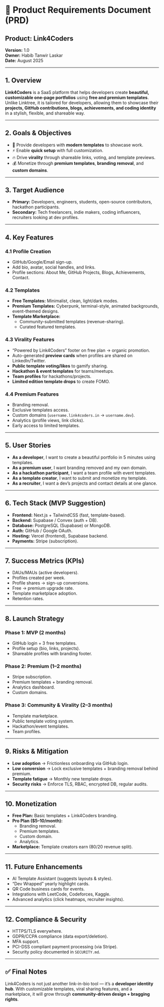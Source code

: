 # 📄 Product Requirements Document (PRD)  
## Product: **Link4Coders**  
**Version:** 1.0  
**Owner:** Habib Tanwir Laskar  
**Date:** August 2025  

---

## 1. Overview  
**Link4Coders** is a SaaS platform that helps developers create **beautiful, customizable one-page portfolios** using **free and premium templates**. Unlike Linktree, it is tailored for developers, allowing them to showcase their **projects, GitHub contributions, blogs, achievements, and coding identity** in a stylish, flexible, and shareable way.  

---

## 2. Goals & Objectives  
- 🎨 Provide developers with **modern templates** to showcase work.  
- ⚡ Enable **quick setup** with full customization.  
- 🔥 Drive **virality** through shareable links, voting, and template previews.  
- 💰 Monetize through **premium templates**, **branding removal**, and **custom domains**.  

---

## 3. Target Audience  
- **Primary:** Developers, engineers, students, open-source contributors, hackathon participants.  
- **Secondary:** Tech freelancers, indie makers, coding influencers, recruiters looking at dev profiles.  

---

## 4. Key Features  

### 4.1 Profile Creation  
- GitHub/Google/Email sign-up.  
- Add bio, avatar, social handles, and links.  
- Profile sections: About Me, GitHub Projects, Blogs, Achievements, Contact.  

### 4.2 Templates  
- **Free Templates:** Minimalist, clean, light/dark modes.  
- **Premium Templates:** Cyberpunk, terminal-style, animated backgrounds, event-themed designs.  
- **Template Marketplace:**  
  - Community-submitted templates (revenue-sharing).  
  - Curated featured templates.  

### 4.3 Virality Features  
- “Powered by Link4Coders” footer on free plan → organic promotion.  
- Auto-generated **preview cards** when profiles are shared on LinkedIn/Twitter.  
- **Public template voting/likes** to gamify sharing.  
- **Hackathon & event templates** for teams/meetups.  
- **Team profiles** for hackathons/projects.  
- **Limited edition template drops** to create FOMO.  

### 4.4 Premium Features  
- Branding removal.  
- Exclusive templates access.  
- Custom domains (`username.link4coders.in` → `username.dev`).  
- Analytics (profile views, link clicks).  
- Early access to limited templates.  

---

## 5. User Stories  
- **As a developer**, I want to create a beautiful portfolio in 5 minutes using templates.  
- **As a premium user**, I want branding removed and my own domain.  
- **As a hackathon participant**, I want a team profile with event templates.  
- **As a template creator**, I want to submit and monetize my template.  
- **As a recruiter**, I want a dev’s projects and contact details at one glance.  

---

## 6. Tech Stack (MVP Suggestion)  
- **Frontend:** Next.js + TailwindCSS (fast, template-based).  
- **Backend:** Supabase / Convex (auth + DB).  
- **Database:** PostgreSQL (Supabase) or MongoDB.  
- **Auth:** GitHub / Google OAuth.  
- **Hosting:** Vercel (frontend), Supabase backend.  
- **Payments:** Stripe (subscription).  

---

## 7. Success Metrics (KPIs)  
- DAUs/MAUs (active developers).  
- Profiles created per week.  
- Profile shares → sign-up conversions.  
- Free → premium upgrade rate.  
- Template marketplace adoption.  
- Retention rates.  

---

## 8. Launch Strategy  

### Phase 1: MVP (2 months)  
- GitHub login + 3 free templates.  
- Profile setup (bio, links, projects).  
- Shareable profiles with branding footer.  

### Phase 2: Premium (1–2 months)  
- Stripe subscription.  
- Premium templates + branding removal.  
- Analytics dashboard.  
- Custom domains.  

### Phase 3: Community & Virality (2–3 months)  
- Template marketplace.  
- Public template voting system.  
- Hackathon/event templates.  
- Team profiles.  

---

## 9. Risks & Mitigation  
- **Low adoption** → Frictionless onboarding via GitHub login.  
- **Low conversion** → Lock exclusive templates + branding removal behind premium.  
- **Template fatigue** → Monthly new template drops.  
- **Security risks** → Enforce TLS, RBAC, encrypted DB, regular audits.  

---

## 10. Monetization  
- **Free Plan:** Basic templates + Link4Coders branding.  
- **Pro Plan ($5–10/month):**  
  - Branding removal.  
  - Premium templates.  
  - Custom domain.  
  - Analytics.  
- **Marketplace:** Template creators earn (80/20 revenue split).  

---

## 11. Future Enhancements  
- AI Template Assistant (suggests layouts & styles).  
- “Dev Wrapped” yearly highlight cards.  
- QR Code business cards for events.  
- Integrations with LeetCode, Codeforces, Kaggle.  
- Advanced analytics (click heatmaps, recruiter insights).  

---

## 12. Compliance & Security  
- HTTPS/TLS everywhere.  
- GDPR/CCPA compliance (data export/deletion).  
- MFA support.  
- PCI-DSS compliant payment processing (via Stripe).  
- Security policy documented in `SECURITY.md`.  

---

## ✅ Final Notes  
Link4Coders is not just another link-in-bio tool — it’s a **developer identity hub**. With customizable templates, viral sharing features, and a marketplace, it will grow through **community-driven design + bragging rights**.  

